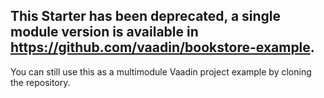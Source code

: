 ## This Starter has been deprecated, a single module version is available in https://github.com/vaadin/bookstore-example.

You can still use this as a multimodule Vaadin project example by cloning the repository.
